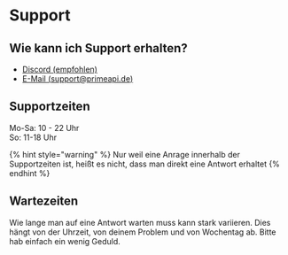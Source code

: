 # Support

## Wie kann ich Support erhalten?

* [Discord \(empfohlen\)](https://discord.primeapi.de)
* [E-Mail \(support@primeapi.de\)](mailto://support@primeapi.de)

## Supportzeiten

Mo-Sa: 10 - 22 Uhr  
So: 11-18 Uhr

{% hint style="warning" %}
Nur weil eine Anrage innerhalb der Supportzeiten ist, heißt es nicht, dass man direkt eine Antwort erhaltet
{% endhint %}

## Wartezeiten

Wie lange man auf eine Antwort warten muss kann stark variieren. Dies hängt von der Uhrzeit, von deinem Problem und von Wochentag ab. Bitte hab einfach ein wenig Geduld.

